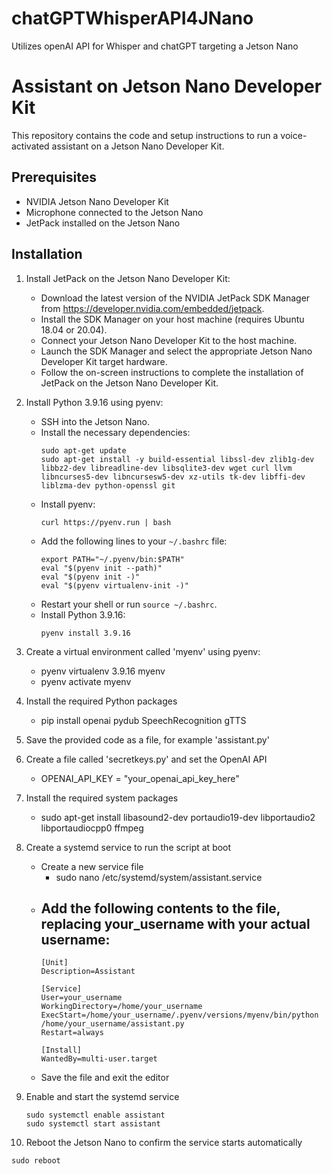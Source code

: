 # chatGPTWhisperAPI4JNano
Utilizes openAI API for Whisper and chatGPT targeting a Jetson Nano

# Assistant on Jetson Nano Developer Kit

This repository contains the code and setup instructions to run a voice-activated assistant on a Jetson Nano Developer Kit.

## Prerequisites

- NVIDIA Jetson Nano Developer Kit
- Microphone connected to the Jetson Nano
- JetPack installed on the Jetson Nano

## Installation

1. Install JetPack on the Jetson Nano Developer Kit:
   - Download the latest version of the NVIDIA JetPack SDK Manager from https://developer.nvidia.com/embedded/jetpack.
   - Install the SDK Manager on your host machine (requires Ubuntu 18.04 or 20.04).
   - Connect your Jetson Nano Developer Kit to the host machine.
   - Launch the SDK Manager and select the appropriate Jetson Nano Developer Kit target hardware.
   - Follow the on-screen instructions to complete the installation of JetPack on the Jetson Nano Developer Kit.

2. Install Python 3.9.16 using pyenv:
   - SSH into the Jetson Nano.
   - Install the necessary dependencies:
     ```
     sudo apt-get update
     sudo apt-get install -y build-essential libssl-dev zlib1g-dev libbz2-dev libreadline-dev libsqlite3-dev wget curl llvm libncurses5-dev libncursesw5-dev xz-utils tk-dev libffi-dev liblzma-dev python-openssl git
     ```
   - Install pyenv:
     ```
     curl https://pyenv.run | bash
     ```
   - Add the following lines to your `~/.bashrc` file:
     ```
     export PATH="~/.pyenv/bin:$PATH"
     eval "$(pyenv init --path)"
     eval "$(pyenv init -)"
     eval "$(pyenv virtualenv-init -)"
     ```
   - Restart your shell or run `source ~/.bashrc`.
   - Install Python 3.9.16:
     ```
     pyenv install 3.9.16
     ```

3. Create a virtual environment called 'myenv' using pyenv:
    - pyenv virtualenv 3.9.16 myenv
    - pyenv activate myenv

4. Install the required Python packages
    - pip install openai pydub SpeechRecognition gTTS
  
5. Save the provided code as a file, for example 'assistant.py'

6. Create a file called 'secretkeys.py' and set the OpenAI API 
    - OPENAI_API_KEY = "your_openai_api_key_here"

7. Install the required system packages
    - sudo apt-get install libasound2-dev portaudio19-dev libportaudio2 libportaudiocpp0 ffmpeg

8. Create a systemd service to run the script at boot
    - Create a new service file
      - sudo nano /etc/systemd/system/assistant.service 
    - Add the following contents to the file, replacing your_username with your actual username:
      -
        ```
        [Unit]
        Description=Assistant

        [Service]
        User=your_username
        WorkingDirectory=/home/your_username
        ExecStart=/home/your_username/.pyenv/versions/myenv/bin/python /home/your_username/assistant.py
        Restart=always

        [Install]
        WantedBy=multi-user.target
        ```
     - Save the file and exit the editor

9. Enable and start the systemd service
   ```
   sudo systemctl enable assistant
   sudo systemctl start assistant
   ```
   
10. Reboot the Jetson Nano to confirm the service starts automatically   
   ```
   sudo reboot
   ```
